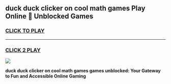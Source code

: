 
## duck duck clicker on cool math games Play Online 👋 Unblocked Games
<h3>
<a href="https://news.freeplayer.one?title=duck_duck_clicker_on_cool_math_games&ref=17CMG">CLICK TO PLAY</a></h3>
<hr>

<h3>
<a href="https://news.freeplayer.one?title=duck_duck_clicker_on_cool_math_games&ref=17CMG">CLICK 2 PLAY</a>
  
</h3>

<a href="https://news.freeplayer.one?title=duck_duck_clicker_on_cool_math_games&ref=17CMG/"><img src="https://clearcache.store/games.png"></a>


**duck duck clicker on cool math games games unblocked: Your Gateway to Fun and Accessible Online Gaming**
